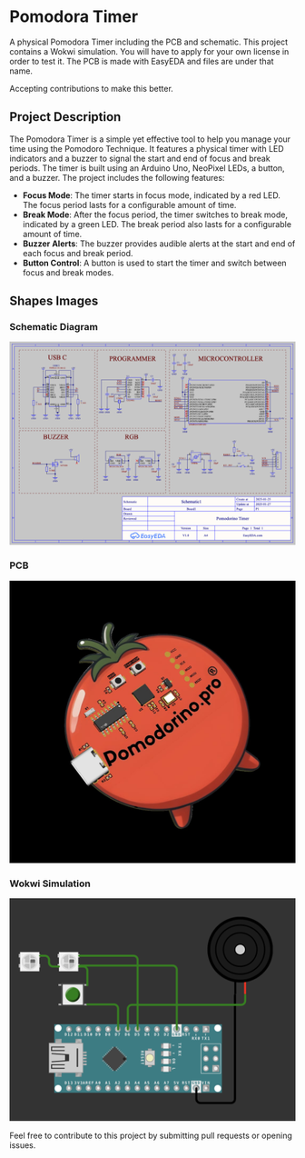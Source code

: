 # Pomodora Timer 

A physical Pomodora Timer including the PCB and schematic. This project contains a Wokwi simulation. You will have to apply for your own license in order to test it. The PCB is made with EasyEDA and files are under that name.

Accepting contributions to make this better.

## Project Description

The Pomodora Timer is a simple yet effective tool to help you manage your time using the Pomodoro Technique. It features a physical timer with LED indicators and a buzzer to signal the start and end of focus and break periods. The timer is built using an Arduino Uno, NeoPixel LEDs, a button, and a buzzer. The project includes the following features:

- **Focus Mode**: The timer starts in focus mode, indicated by a red LED. The focus period lasts for a configurable amount of time.
- **Break Mode**: After the focus period, the timer switches to break mode, indicated by a green LED. The break period also lasts for a configurable amount of time.
- **Buzzer Alerts**: The buzzer provides audible alerts at the start and end of each focus and break period.
- **Button Control**: A button is used to start the timer and switch between focus and break modes.

## Shapes Images

### Schematic Diagram
![Schematic Diagram](Assets/sch.png)

### PCB
![PCB Layout](Assets/shape2.jpeg)

### Wokwi Simulation
![Wokwi Simulation](Assets/wokwi.png)

Feel free to contribute to this project by submitting pull requests or opening issues.
